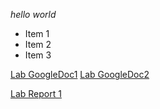 *hello world*

* Item 1
* Item 2
* Item 3

[Lab GoogleDoc1](https://docs.google.com/document/d/1fFXVgfAvLlO1SYsoc6dTBcCgC9VTxHiwE9QxNZABTKk/edit?usp=sharing)
[Lab GoogleDoc2](https://docs.google.com/document/d/1Gk00jSsCJJIKbiTVhlP3SiVnn6rUhci4HwRcJWPeDBw/edit)

[Lab Report 1](https://lippsvega.github.io/cse15l-lab-reports/lab-report-1-week2)
